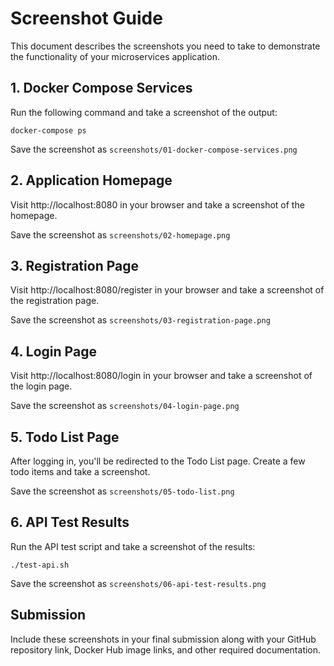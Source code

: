# Screenshot Guide

This document describes the screenshots you need to take to demonstrate the functionality of your microservices application.

## 1. Docker Compose Services

Run the following command and take a screenshot of the output:
```
docker-compose ps
```

Save the screenshot as `screenshots/01-docker-compose-services.png`

## 2. Application Homepage

Visit http://localhost:8080 in your browser and take a screenshot of the homepage.

Save the screenshot as `screenshots/02-homepage.png`

## 3. Registration Page

Visit http://localhost:8080/register in your browser and take a screenshot of the registration page.

Save the screenshot as `screenshots/03-registration-page.png`

## 4. Login Page

Visit http://localhost:8080/login in your browser and take a screenshot of the login page.

Save the screenshot as `screenshots/04-login-page.png`

## 5. Todo List Page

After logging in, you'll be redirected to the Todo List page. Create a few todo items and take a screenshot.

Save the screenshot as `screenshots/05-todo-list.png`

## 6. API Test Results

Run the API test script and take a screenshot of the results:
```
./test-api.sh
```

Save the screenshot as `screenshots/06-api-test-results.png`

## Submission

Include these screenshots in your final submission along with your GitHub repository link, Docker Hub image links, and other required documentation.
